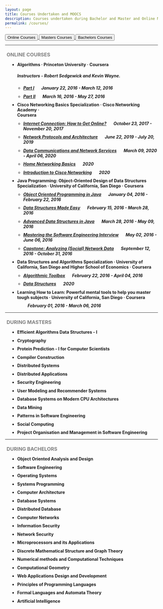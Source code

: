 ```yaml
---
layout: page
title: Courses Undertaken and MOOCS
description: Courses undertaken during Bachelor and Master and Online MOOCS.
permalink: /courses/
---
```


<a href="#moocs">
	<button type="button" class="btn btn-success">Online Courses</button>
</a>
<a href="#during_masters">
	<button type="button" class="btn btn-warning">Masters Courses</button>
</a>
<a href="#during_bachelors">
	<button type="button" class="btn btn-danger">Bachelors Courses</button>
</a>

<hr class="horizontal-separator" />

<!-- Online Courses -->
<h3 id = "moocs" style="text-transform:uppercase;color:gray; margin-top:21px; margin-bottom:10.5px"><a href="#" style="color: #5CB85C; margin-right: 5px;"><span class="glyphicon glyphicon-triangle-top"></span></a>Online Courses</h3>
<section class="row">
	<div class="col-md-12">
		<ul style="padding-left: 40px; margin-bottom: 10.5px">
			<li>
				<h4 style="margin-top:10.5px; margin-bottom:10.5px">Algorithms &middot; Princeton University &middot; Coursera
					<span><h5>Instructors - Robert Sedgewick and Kevin Wayne.</h5></span>
				</h4>
			</li>
			<ul style="padding-left: 20px; margin-bottom: 10.5px">
				<li>
					<h5 style="margin-top:10.5px; margin-bottom:10.5px"><a href="https://www.coursera.org/learn/algorithms-part1" target="_blank">Part I</a>&nbsp;&nbsp;&nbsp;<a class="vertical-separators"><span class="glyphicon glyphicon-education vertical-separators-margins" style="color: grey;" title="This course provides no certificate"></span></a>&nbsp;&nbsp;&nbsp;<span class="glyphicon glyphicon-calendar" style="color: brown;"></span>&nbsp;January 22, 2016 - March 12, 2016&nbsp;<!-- a href="https://www.coursera.org/course/algs4partI"><span class="glyphicon glyphicon-info-sign" style="color: orange;" title="Course Homepage"></span></a --></h5>
				</li>
				<li>
					<h5 style="margin-top:10.5px; margin-bottom:10.5px"><a href="https://www.coursera.org/learn/algorithms-part2" target="_blank">Part II</a>&nbsp;&nbsp;&nbsp;<a class="vertical-separators"><span class="glyphicon glyphicon-education vertical-separators-margins" style="color: grey;" title="This course provides no certificate"></span></a>&nbsp;&nbsp;&nbsp;<span class="glyphicon glyphicon-calendar" style="color: brown;"></span>&nbsp;March 16, 2016 - May 27, 2016</h5>
				</li>
			</ul>
			<li>
				<h4 style="margin-top:10.5px; margin-bottom:5px">Cisco Networking Basics Specialization &middot; Cisco Networking Academy &middot; <br> Coursera &nbsp; <a href="https://www.coursera.org/specializations/networking-basics" title="Specialization Homepage" target="_blank"><span class="glyphicon glyphicon-info-sign" style="color: orange;"></span></a></h4>
			<ul style="padding-left: 20px; margin-bottom: 10.5px">
				<li>
					<h5 style="margin-top:10.5px; margin-bottom:10.5px"><a href="https://www.coursera.org/learn/internet-connection-how-to-get-online" title="Course Homepage" target="_blank">Internet Connection: How to Get Online?</a>&nbsp;&nbsp;&nbsp;<a class="vertical-separators" href="https://www.coursera.org/account/accomplishments/certificate/URLT93BB6HBF" title="Course certificate" target="_blank"><span class="glyphicon glyphicon-education vertical-separators-margins" style="color: green;"></span></a>&nbsp;&nbsp;&nbsp;<span class="glyphicon glyphicon-calendar" style="color: brown;"></span>&nbsp;October 23, 2017 - November 20, 2017</h5>
				</li>
				<li>
					<h5 style="margin-top:10.5px; margin-bottom:10.5px"><a href="https://www.coursera.org/learn/network-protocols-architecture" title="Course Homepage" target="_blank">Network Protocols and Architecture</a>&nbsp;&nbsp;&nbsp;<a class="vertical-separators" href="https://www.coursera.org/account/accomplishments/certificate/2RGHLGSPPCAT" title="Course certificate" target="_blank"><span class="glyphicon glyphicon-education vertical-separators-margins" style="color: green;"></span></a>&nbsp;&nbsp;&nbsp;<span class="glyphicon glyphicon-calendar" style="color: brown;"></span>&nbsp;June 22, 2019 - July 20, 2019</h5>
				</li>
				<li>
					<h5 style="margin-top:10.5px; margin-bottom:10.5px"><a href="https://www.coursera.org/learn/data-communication-network-services" title="Course Homepage" target="_blank">Data Communications and Network Services</a>&nbsp;&nbsp;&nbsp;<a class="vertical-separators" href="" title="Course certificate" target="_blank"><span class="glyphicon glyphicon-education vertical-separators-margins" style="color: green;"></span></a>&nbsp;&nbsp;&nbsp;<span class="glyphicon glyphicon-calendar" style="color: brown;"></span>&nbsp;March 09, 2020 - April 06, 2020</h5>
				</li>
				<li>
					<h5 style="margin-top:10.5px; margin-bottom:10.5px"><a href="https://www.coursera.org/learn/home-networking-basics" title="Course Homepage" target="_blank">Home Networking Basics</a>&nbsp;&nbsp;&nbsp;<a class="vertical-separators" title="Course certificate: On it's way" target="_blank"><span class="glyphicon glyphicon-education vertical-separators-margins" style="color: grey;"></span></a>&nbsp;&nbsp;&nbsp;<span class="glyphicon glyphicon-calendar" style="color: brown;"></span>&nbsp;2020</h5>
				</li>
				<li>
					<h5 style="margin-top:10.5px; margin-bottom:10.5px"><a href="https://www.coursera.org/learn/cisco-networking-introduction" title="Course Homepage" target="_blank">Introduction to Cisco Networking</a>&nbsp;&nbsp;&nbsp;<a class="vertical-separators" title="Course certificate: On it's way" target="_blank"><span class="glyphicon glyphicon-education vertical-separators-margins" style="color: grey;"></span></a>&nbsp;&nbsp;&nbsp;<span class="glyphicon glyphicon-calendar" style="color: brown;"></span>&nbsp;2020</h5>
				</li>
			</ul>
			</li>
			<li>
				<h4 style="margin-top:10.5px; margin-bottom:5px">Java Programming: Object-Oriented Design of Data Structures Specialization &middot; University of California, San Diego &middot; Coursera &nbsp; <a href="https://www.coursera.org/specializations/java-object-oriented" title="Specialization Homepage" target="_blank"><span class="glyphicon glyphicon-info-sign" style="color: orange;"></span></a></h4>
			<ul style="padding-left: 20px; margin-bottom: 10.5px">
				<li>
					<h5 style="margin-top:10.5px; margin-bottom:10.5px"><a href="https://www.coursera.org/learn/object-oriented-java" title="Course Homepage" target="_blank">Object Oriented Programming in Java</a>&nbsp;&nbsp;&nbsp;<a class="vertical-separators" href="https://www.coursera.org/account/accomplishments/certificate/7NKVA6WRPB9G" title="Course certificate" target="_blank"><span class="glyphicon glyphicon-education vertical-separators-margins" style="color: green;"></span></a>&nbsp;&nbsp;&nbsp;<span class="glyphicon glyphicon-calendar" style="color: brown;"></span>&nbsp;January 04, 2016 - February 22, 2016</h5>
				</li>
				<li>
					<h5 style="margin-top:10.5px; margin-bottom:10.5px"><a href="https://www.coursera.org/learn/data-structures-optimizing-performance" title="Course Homepage" target="_blank">Data Structures Made Easy</a>&nbsp;&nbsp;&nbsp;<a class="vertical-separators" href="https://www.coursera.org/account/accomplishments/certificate/DRZXVV4UG4K5" title="Course certificate" target="_blank"><span class="glyphicon glyphicon-education vertical-separators-margins" style="color: green;"></span></a>&nbsp;&nbsp;&nbsp;<span class="glyphicon glyphicon-calendar" style="color: brown;"></span>&nbsp;February 15, 2016 - March 28, 2016</h5>
				</li>
				<li>
					<h5 style="margin-top:10.5px; margin-bottom:10.5px"><a href="https://www.coursera.org/learn/advanced-data-structures" title="Course Homepage" target="_blank">Advanced Data Structures in Java</a>&nbsp;&nbsp;&nbsp;<a class="vertical-separators" href="https://www.coursera.org/account/accomplishments/certificate/XCFTURQSE4CP" title="Course certificate" target="_blank"><span class="glyphicon glyphicon-education vertical-separators-margins" style="color: green;"></span></a>&nbsp;&nbsp;&nbsp;<span class="glyphicon glyphicon-calendar" style="color: brown;"></span>&nbsp;March 28, 2016 - May 09, 2016</h5>
				</li>
				<li>
					<h5 style="margin-top:10.5px; margin-bottom:10.5px"><a href="https://www.coursera.org/learn/cs-tech-interview" title="Course Homepage" target="_blank">Mastering the Software Engineering Interview</a>&nbsp;&nbsp;&nbsp;<a class="vertical-separators" href="https://www.coursera.org/account/accomplishments/certificate/G7H49PVSB8AA" title="Course certificate" target="_blank"><span class="glyphicon glyphicon-education vertical-separators-margins" style="color: green;"></span></a>&nbsp;&nbsp;&nbsp;<span class="glyphicon glyphicon-calendar" style="color: brown;"></span>&nbsp;May 02, 2016 - June 06, 2016</h5>
				</li>
				<li>
					<h5 style="margin-top:10.5px; margin-bottom:10.5px"><a href="https://www.coursera.org/learn/intermediate-programming-capstone" title="Course Homepage" target="_blank">Capstone: Analyzing (Social) Network Data</a>&nbsp;&nbsp;&nbsp;<a class="vertical-separators" title="Course certificate: On it's way" target="_blank"><span class="glyphicon glyphicon-education vertical-separators-margins" style="color: grey;"></span></a>&nbsp;&nbsp;&nbsp;<span class="glyphicon glyphicon-calendar" style="color: brown;"></span>&nbsp;September 12, 2016 - October 31, 2016</h5>
				</li>
			</ul>
			</li>
			<li>
				<h4 style="margin-top:10.5px; margin-bottom:5px">Data Structures and Algorithms Specialization &middot; University of California, San Diego and Higher School of Economics &middot; Coursera &nbsp; <a href="https://www.coursera.org/specializations/data-structures-algorithms" title="Specialization Homepage" target="_blank"><span class="glyphicon glyphicon-info-sign" style="color: orange;"></span></a></h4>
			<ul style="padding-left: 20px; margin-bottom: 10.5px">
				<li>
					<h5 style="margin-top:10.5px; margin-bottom:10.5px"><a href="https://www.coursera.org/learn/algorithmic-toolbox" title="Course Homepage" target="_blank">Algorithmic Toolbox</a>&nbsp;&nbsp;&nbsp;<a class="vertical-separators" href="https://www.coursera.org/account/accomplishments/certificate/SXXQFP8XLP3E" title="Course certificate" target="_blank"><span class="glyphicon glyphicon-education vertical-separators-margins" style="color: green;"></span></a>&nbsp;&nbsp;&nbsp;<span class="glyphicon glyphicon-calendar" style="color: brown;"></span>&nbsp;February 22, 2016 - April 04, 2016</h5>
				</li>
				<li>
					<h5 style="margin-top:10.5px; margin-bottom:10.5px"><a href="https://www.coursera.org/learn/data-structures" title="Course Homepage" target="_blank">Data Structures</a>&nbsp;&nbsp;&nbsp;<a class="vertical-separators" title="Course certificate: On it's way" target="_blank"><span class="glyphicon glyphicon-education vertical-separators-margins" style="color: grey;"></span></a>&nbsp;&nbsp;&nbsp;<span class="glyphicon glyphicon-calendar" style="color: brown;"></span>&nbsp;2020</h5>
				</li>
			</ul>
			</li>
			<li>
				<h4 style="margin-top:10.5px; margin-bottom:5px">Learning How to Learn: Powerful mental tools to help you master tough subjects &middot; University of California, San Diego &middot; Coursera &nbsp; <a href="https://www.coursera.org/learn/learning-how-to-learn/" title="Course Homepage" target="_blank"><span class="glyphicon glyphicon-info-sign" style="color: orange;"></span></a></h4>
				<h5 style="margin-top:10.5px; margin-bottom:10.5px"><a class="vertical-separators" href="https://www.coursera.org/account/accomplishments/certificate/6N9XW7RLCB7K" title="Course certificate" target="_blank" style="border-left: 1px solid white; margin-left: 20px;"><span class="glyphicon glyphicon-education vertical-separators-margins" style="color: green;"></span></a>&nbsp;&nbsp;&nbsp;<span class="glyphicon glyphicon-calendar" style="color: brown;"></span>&nbsp;February 01, 2016 - March 06, 2016</h5>
			</li>
		</ul>
	</div>
</section>

<hr class="horizontal-separator" />

<!-- Masters Courses -->
<h3 id = "during_masters" style="text-transform:uppercase;color:gray; margin-top:21px; margin-bottom:10.5px"><a href="#" style="color: #f0ad4e; margin-right: 5px;"><span class="glyphicon glyphicon-triangle-top"></span></a>During Masters</h3>
<section class="row">
	<div class="col-md-12">
		<ul style="padding-left: 40px; margin-bottom: 10.5px">
			<li><h4 style="margin-top:10.5px; margin-bottom:10.5px">Efficient Algorithms Data Structures - I</h4></li>
			<li><h4 style="margin-top:10.5px; margin-bottom:10.5px">Cryptography</h4></li>
			<li><h4 style="margin-top:10.5px; margin-bottom:10.5px">Protein Prediction - I for Computer Scientists</h4></li>
			<li><h4 style="margin-top:10.5px; margin-bottom:10.5px">Compiler Construction</h4></li>
			<li><h4 style="margin-top:10.5px; margin-bottom:10.5px">Distributed Systems</h4></li>
			<li><h4 style="margin-top:10.5px; margin-bottom:10.5px">Distributed Applications</h4></li>
			<li><h4 style="margin-top:10.5px; margin-bottom:10.5px">Security Engineering</h4></li>
			<li><h4 style="margin-top:10.5px; margin-bottom:10.5px">User Modeling and Recommender Systems</h4></li>
			<li><h4 style="margin-top:10.5px; margin-bottom:10.5px">Database Systems on Modern CPU Architectures</h4></li>
			<li><h4 style="margin-top:10.5px; margin-bottom:10.5px">Data Mining</h4></li>
			<li><h4 style="margin-top:10.5px; margin-bottom:10.5px">Patterns in Software Engineering</h4></li>
			<li><h4 style="margin-top:10.5px; margin-bottom:10.5px">Social Computing</h4></li>
			<li><h4 style="margin-top:10.5px; margin-bottom:10.5px">Project Organisation and Management in Software Engineering</h4></li>
		</ul>
	</div>
</section>

<hr class="horizontal-separator" />

<!-- Bachelor Courses -->
<h3 id = "during_bachelors" style="text-transform:uppercase;color:gray; margin-top:21px; margin-bottom:10.5px"><a href="#" style="color: #d9534f; margin-right: 5px;"><span class="glyphicon glyphicon-triangle-top"></span></a>During Bachelors</h3>
<section class="row">
	<div class="col-md-12">
		<ul style="padding-left: 40px; margin-bottom: 10.5px">
			<li><h4 style="margin-top:10.5px; margin-bottom:10.5px">Object Oriented Analysis and Design</h4></li>
			<li><h4 style="margin-top:10.5px; margin-bottom:10.5px">Software Engineering</h4></li>
			<li><h4 style="margin-top:10.5px; margin-bottom:10.5px">Operating Systems</h4></li>
			<li><h4 style="margin-top:10.5px; margin-bottom:10.5px">Systems Programming</h4></li>
			<li><h4 style="margin-top:10.5px; margin-bottom:10.5px">Computer Architecture</h4></li>
			<li><h4 style="margin-top:10.5px; margin-bottom:10.5px">Database Systems</h4></li>
			<li><h4 style="margin-top:10.5px; margin-bottom:10.5px">Distributed Database</h4></li>
			<li><h4 style="margin-top:10.5px; margin-bottom:10.5px">Computer Networks</h4></li>
			<li><h4 style="margin-top:10.5px; margin-bottom:10.5px">Information Security</h4></li>
			<li><h4 style="margin-top:10.5px; margin-bottom:10.5px">Network Security</h4></li>
			<li><h4 style="margin-top:10.5px; margin-bottom:10.5px">Microprocessors and its Applications</h4></li>
			<li><h4 style="margin-top:10.5px; margin-bottom:10.5px">Discrete Mathematical Structure and Graph Theory</h4></li>
			<li><h4 style="margin-top:10.5px; margin-bottom:10.5px">Numerical methods and Computational Techniques</h4></li>
			<li><h4 style="margin-top:10.5px; margin-bottom:10.5px">Computational Geometry</h4></li>
			<li><h4 style="margin-top:10.5px; margin-bottom:10.5px">Web Applications Design and Development</h4></li>
			<li><h4 style="margin-top:10.5px; margin-bottom:10.5px">Principles of Programming Languages</h4></li>
			<li><h4 style="margin-top:10.5px; margin-bottom:10.5px">Formal Languages and Automata Theory</h4></li>
			<li><h4 style="margin-top:10.5px; margin-bottom:10.5px">Artificial Intelligence</h4></li>
		</ul>
	</div>
</section>
